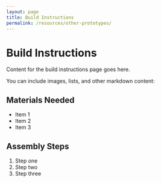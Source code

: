 ```yaml
---
layout: page
title: Build Instructions
permalink: /resources/other-prototypes/
---
```


# Build Instructions

Content for the build instructions page goes here.

You can include images, lists, and other markdown content:

## Materials Needed
- Item 1
- Item 2
- Item 3

## Assembly Steps
1. Step one
2. Step two
3. Step three
